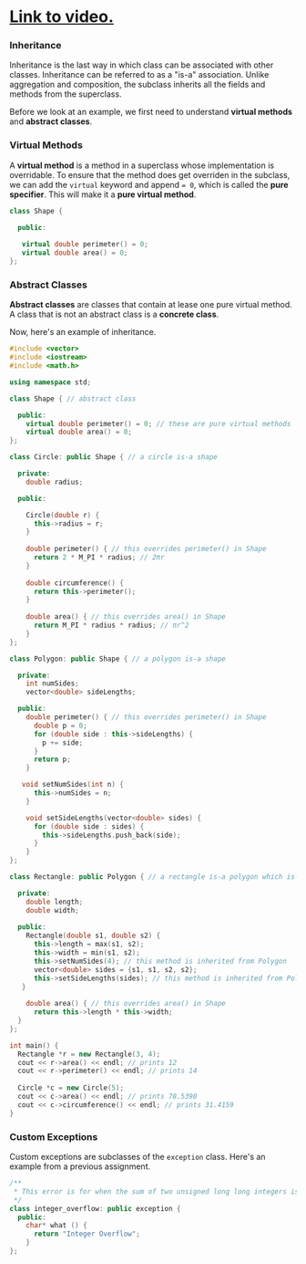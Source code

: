 # [Link to video.](https://www.youtube.com/watch?v=t8gVv3l_yAY&list=PLVD25niNi0Blds9kjuux3nj9N9n5nBpMr)

### Inheritance

Inheritance is the last way in which class can be associated with other classes. Inheritance can be referred to as a "is-a" association. Unlike aggregation and composition, the subclass inherits all the fields and methods from the superclass.

Before we look at an example, we first need to understand **virtual methods** and **abstract classes**.

### Virtual Methods

A **virtual method** is a method in a superclass whose implementation is overridable. To ensure that the method does get overriden in the subclass, we can add the `virtual` keyword and append `= 0`, which is called the **pure specifier**. This will make it a **pure virtual method**.

```cpp
class Shape {

  public:
   
   virtual double perimeter() = 0;
   virtual double area() = 0;
};
```
### Abstract Classes

**Abstract classes** are classes that contain at lease one pure virtual method. A class that is not an abstract class is a **concrete class**. 

Now, here's an example of inheritance.

```cpp
#include <vector>
#include <iostream>
#include <math.h>

using namespace std;

class Shape { // abstract class

  public:
    virtual double perimeter() = 0; // these are pure virtual methods
    virtual double area() = 0;
};

class Circle: public Shape { // a circle is-a shape

  private:
    double radius;

  public:

    Circle(double r) {
      this->radius = r;
    }
   
    double perimeter() { // this overrides perimeter() in Shape
      return 2 * M_PI * radius; // 2πr
    }
  
    double circumference() {
      return this->perimeter();
    }
    
    double area() { // this overrides area() in Shape
      return M_PI * radius * radius; // πr^2
    }  
};

class Polygon: public Shape { // a polygon is-a shape

  private:
    int numSides;
    vector<double> sideLengths;

  public:
    double perimeter() { // this overrides perimeter() in Shape
      double p = 0;
      for (double side : this->sideLengths) {
        p += side;
      }
      return p;
    }

   void setNumSides(int n) {
      this->numSides = n;
    }

    void setSideLengths(vector<double> sides) {
      for (double side : sides) {
        this->sideLengths.push_back(side);
      }
    }
};

class Rectangle: public Polygon { // a rectangle is-a polygon which is-a shape

  private:
    double length;
    double width;
    
  public:
    Rectangle(double s1, double s2) {
      this->length = max(s1, s2);
      this->width = min(s1, s2);
      this->setNumSides(4); // this method is inherited from Polygon
      vector<double> sides = {s1, s1, s2, s2};
      this->setSideLengths(sides); // this method is inherited from Polygon 
   }
    
    double area() { // this overrides area() in Shape
      return this->length * this->width;
  }  
};

int main() {
  Rectangle *r = new Rectangle(3, 4);
  cout << r->area() << endl; // prints 12
  cout << r->perimeter() << endl; // prints 14
  
  Circle *c = new Circle(5);
  cout << c->area() << endl; // prints 78.5398
  cout << c->circumference() << endl; // prints 31.4159
}
```

### Custom Exceptions

Custom exceptions are subclasses of the `exception` class. Here's an example from a previous assignment.

```cpp
/**
 * This error is for when the sum of two unsigned long long integers is greater than ULLONG_MAX.
 */
class integer_overflow: public exception {
  public:
    char* what () {
      return "Integer Overflow";
    }
};
```
